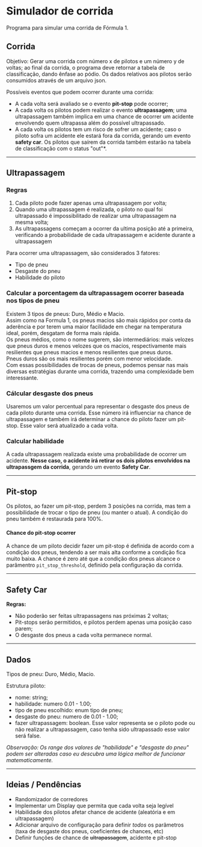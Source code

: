 # Simulador de corrida
Programa para simular uma corrida de Fórmula 1.

## Corrida

Objetivo: Gerar uma corrida com número x de pilotos e um número y de voltas; ao final da corrida, o programa deve retornar a tabela de classificação, dando ênfase ao pódio. Os dados relativos aos pilotos serão consumidos através de um arquivo json. 

Possíveis eventos que podem ocorrer durante uma corrida:
- A cada volta será avaliado se o evento **pit-stop** pode ocorrer;
- A cada volta os pilotos podem realizar o evento **ultrapassagem**; uma ultrapassagem também implica em uma chance de ocorrer um acidente envolvendo quem ultrapassa além do possível ultrapassado.  
- A cada volta os pilotos tem um risco de sofrer um acidente; caso o piloto sofra um acidente ele estará fora da corrida, gerando um evento **safety car**. Os pilotos que saírem da corrida também estarão na tabela de classificação com o status "out"*.

<hr>

## Ultrapassagem

### Regras

1. Cada piloto pode fazer apenas uma ultrapassagem por volta;
2. Quando uma ultrapassagem é realizada, o piloto no qual foi ultrapassado é impossibilitado de realizar uma ultrapassagem na mesma volta;
3. As ultrapassagens começam a ocorrer da ultima posição até a primeira, verificando a probabilidade de cada ultrapassagem e acidente durante a ultrapassagem

Para ocorrer uma ultrapassagem, são considerados 3 fatores:
- Tipo de pneu
- Desgaste do pneu
- Habilidade do piloto

### Calcular a porcentagem da ultrapassagem ocorrer baseada nos tipos de pneu 

Existem 3 tipos de pneus: Duro, Médio e Macio.  
Assim como na Formula 1, os pneus macios são mais rápidos por conta da aderência e por terem uma maior facilidade em chegar na temperatura ideal, porém, desgatam de forma mais rápida.  
Os pneus médios, como o nome sugerem, são intermediários: mais velozes que pneus duros e menos velozes que os macios, respectivamente mais resilientes que pneus macios e menos resilientes que pneus duros.  
Pneus duros são os mais resilientes porém com menor velocidade.  
Com essas possibilidades de trocas de pneus, podemos pensar nas mais diversas estratégias durante uma corrida, trazendo uma complexidade bem interessante.

###  Cálcular desgaste dos pneus 

Usaremos um valor percentual para representar o desgaste dos pneus de cada piloto durante uma corrida. Esse número irá influenciar na chance de ultrapassagem e também irá determinar a chance do piloto fazer um pit-stop. Esse valor será atualizado a cada volta.

### Calcular habilidade 

A cada ultrapassagem realizada existe uma probabilidade de ocorrer um acidente. **Nesse caso, o acidente irá retirar os dois pilotos envolvidos na ultrapassgem da corrida**, gerando um evento **Safety Car**.

<hr>

## Pit-stop

Os pilotos, ao fazer um pit-stop, perdem 3 posições na corrida, mas tem a possibilidade de trocar o tipo de pneu (ou manter o atual). A condição do pneu também é restaurada para 100%.

#### **Chance do pit-stop ocorrer**

A chance de um piloto decidir fazer um pit-stop é definida de acordo com a condição dos pneus, tendendo a ser mais alta conforme a condição fica muito baixa. A chance é zero até que a condição dos pneus alcance o parâmentro `pit_stop_threshold`, definido pela configuração da corrida.  

<hr>

## Safety Car

**Regras:**

- Não poderão ser feitas ultrapassagens nas próximas 2 voltas;
- Pit-stops serão permitidos, e pilotos perdem apenas uma posição caso parem;
- O desgaste dos pneus a cada volta permanece normal.

<hr>

## Dados

Tipos de pneu: Duro, Médio, Macio.

Estrutura piloto:
 - nome: string;
 - habilidade: numero 0.01 - 1.00;
 - tipo de pneu escolhido: enum tipo de pneu;
 - desgaste do pneu: numero de 0.01 - 1.00;
 - fazer ultrapassagem: boolean. Esse valor representa se o piloto pode ou não realizar a ultrapassagem, caso tenha sido ultrapassado esse valor será false.

*Observação: Os range dos valores de "habilidade" e "desgaste do pneu" podem ser alteradas caso eu descubra uma lógica melhor de funcionar matematicamente.*

<hr>

## Ideias / Pendências

- Randomizador de corredores
- Implementar um Display que permita que cada volta seja legível
- Habilidade dos pilotos afetar chance de acidente (aleatória e em ultrapassagem)
- Adicionar arquivo de configuração para definir _todos_ os parâmetros (taxa de desgaste dos pneus, coeficientes de chances, etc)
- Definir funções de chance de ~~ultrapassagem~~, acidente e pit-stop
